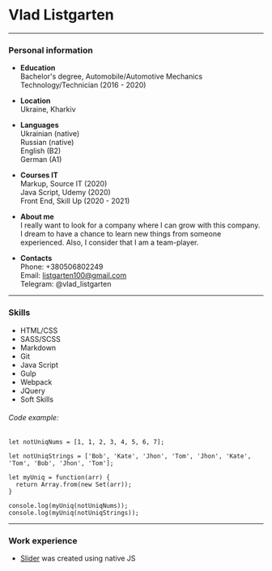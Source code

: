 # Vlad Listgarten
---
### Personal information
- **Education**  
Bachelor's degree, Automobile/Automotive Mechanics Technology/Technician (2016 - 2020)

- **Location**  
Ukraine, Kharkiv

- **Languages**   
Ukrainian (native)  
Russian (native)  
English (B2)  
German (A1)  

- **Сourses IT**  
Markup, Source IT (2020)  
Java Script, Udemy (2020)  
Front End, Skill Up (2020 - 2021)  

- **About me**   
I really want to look for a company where I can grow with this company. I dream to have a chance to learn new things from someone experienced. Also, I consider that I am a team-player.

- **Contacts**   
Phone: +380506802249  
Email: listgarten100@gmail.com  
Telegram: @vlad_listgarten  
---

### Skills
- HTML/CSS  
- SASS/SCSS  
- Markdown  
- Git  
- Java Script  
- Gulp  
- Webpack  
- JQuery  
- Soft Skills  

###### Code example:
```
let notUniqNums = [1, 1, 2, 3, 4, 5, 6, 7];

let notUniqStrings = ['Bob', 'Kate', 'Jhon', 'Tom', 'Jhon', 'Kate', 'Tom', 'Bob', 'Jhon', 'Tom'];

let myUniq = function(arr) {
  return Array.from(new Set(arr));
}

console.log(myUniq(notUniqNums));
console.log(myUniq(notUniqStrings));
```
---
### Work experience
- [Slider](https://github.com/listgarten100/slider) was created using native JS 
